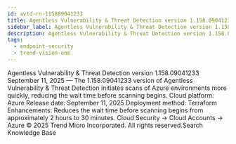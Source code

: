 ```yaml
---
id: avtd-rn-115809041233
title: Agentless Vulnerability & Threat Detection version 1.158.09041233
sidebar_label: Agentless Vulnerability & Threat Detection version 1.158.09041233
description: Agentless Vulnerability & Threat Detection version 1.158.09041233
tags:
  - endpoint-security
  - trend-vision-one
---
```


 Agentless Vulnerability & Threat Detection version 1.158.09041233 September 11, 2025 — The 1.158.09041233 version of Agentless Vulnerability & Threat Detection initiates scans of Azure environments more quickly, reducing the wait time before scanning begins. Cloud platform: Azure Release date: September 11, 2025 Deployment method: Terraform Enhancements: Reduces the wait time before scanning begins from approximately 2 hours to 30 minutes. Cloud Security → Cloud Accounts → Azure © 2025 Trend Micro Incorporated. All rights reserved.Search Knowledge Base